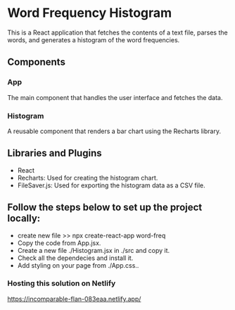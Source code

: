 # Word Frequency Histogram

This is a React application that fetches the contents of a text file, parses the words, and generates a histogram of the word frequencies.

## Components

### App

The main component that handles the user interface and fetches the data.

### Histogram

A reusable component that renders a bar chart using the Recharts library.

## Libraries and Plugins

- React
- Recharts: Used for creating the histogram chart.
- FileSaver.js: Used for exporting the histogram data as a CSV file.

## Follow the steps below to set up the project locally:

- create new file >> npx create-react-app word-freq
- Copy the code from App.jsx.
- Create a new file ./Histogram.jsx in ./src and copy it.
- Check all the dependecies and install it.
- Add styling on your page from ./App.css..

### Hosting this solution on Netlify
https://incomparable-flan-083eaa.netlify.app/
